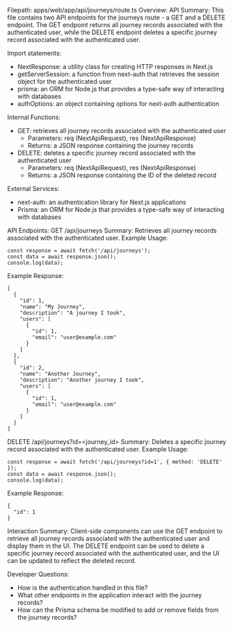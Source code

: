 Filepath: apps/web/app/api/journeys/route.ts
Overview: API Summary:
This file contains two API endpoints for the journeys route - a GET and a DELETE endpoint. The GET endpoint returns all journey records associated with the authenticated user, while the DELETE endpoint deletes a specific journey record associated with the authenticated user.

Import statements:
- NextResponse: a utility class for creating HTTP responses in Next.js
- getServerSession: a function from next-auth that retrieves the session object for the authenticated user
- prisma: an ORM for Node.js that provides a type-safe way of interacting with databases
- authOptions: an object containing options for next-auth authentication

Internal Functions:
- GET: retrieves all journey records associated with the authenticated user
  - Parameters: req (NextApiRequest), res (NextApiResponse)
  - Returns: a JSON response containing the journey records
- DELETE: deletes a specific journey record associated with the authenticated user
  - Parameters: req (NextApiRequest), res (NextApiResponse)
  - Returns: a JSON response containing the ID of the deleted record

External Services:
- next-auth: an authentication library for Next.js applications
- Prisma: an ORM for Node.js that provides a type-safe way of interacting with databases

API Endpoints:
GET /api/journeys
Summary: Retrieves all journey records associated with the authenticated user.
Example Usage:
```
const response = await fetch('/api/journeys');
const data = await response.json();
console.log(data);
```
Example Response:
```
[
  {
    "id": 1,
    "name": "My Journey",
    "description": "A journey I took",
    "users": [
      {
        "id": 1,
        "email": "user@example.com"
      }
    ]
  },
  {
    "id": 2,
    "name": "Another Journey",
    "description": "Another journey I took",
    "users": [
      {
        "id": 1,
        "email": "user@example.com"
      }
    ]
  }
]
```

DELETE /api/journeys?id=<journey_id>
Summary: Deletes a specific journey record associated with the authenticated user.
Example Usage:
```
const response = await fetch('/api/journeys?id=1', { method: 'DELETE' });
const data = await response.json();
console.log(data);
```
Example Response:
```
{
  "id": 1
}
```

Interaction Summary:
Client-side components can use the GET endpoint to retrieve all journey records associated with the authenticated user and display them in the UI. The DELETE endpoint can be used to delete a specific journey record associated with the authenticated user, and the UI can be updated to reflect the deleted record.

Developer Questions:
- How is the authentication handled in this file?
- What other endpoints in the application interact with the journey records?
- How can the Prisma schema be modified to add or remove fields from the journey records?

